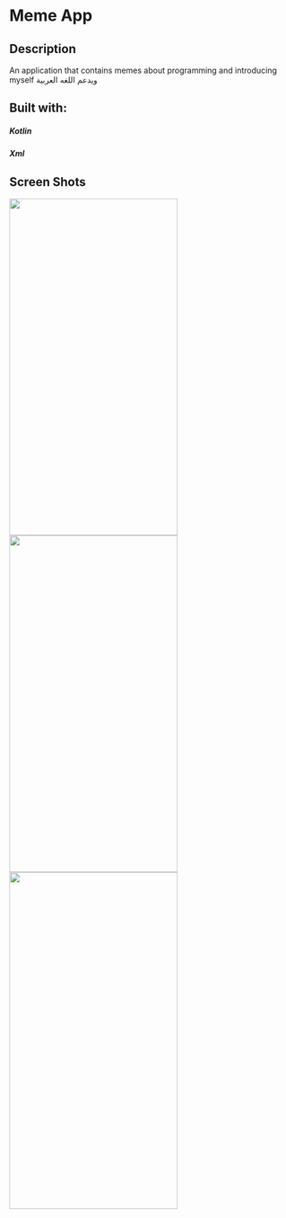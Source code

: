 # Meme App
## Description
An application that contains memes about programming and introducing myself 
ويدعم اللغه العربية
## Built with:
##### Kotlin 
##### Xml 
## Screen Shots
<div>
  <img src="https://github.com/user-attachments/assets/51ce3fb4-268e-4b5c-b8db-1662048486c2"  width ="300" height="600">
  <img src="https://github.com/user-attachments/assets/152611d5-5822-46c9-9973-1c1ead520a0a" width ="300" height="600" >
  <img src="https://github.com/user-attachments/assets/e6bd491c-5d4d-479a-a322-2ebe5e8d85df" width ="300" height="600" >
  
</div>


